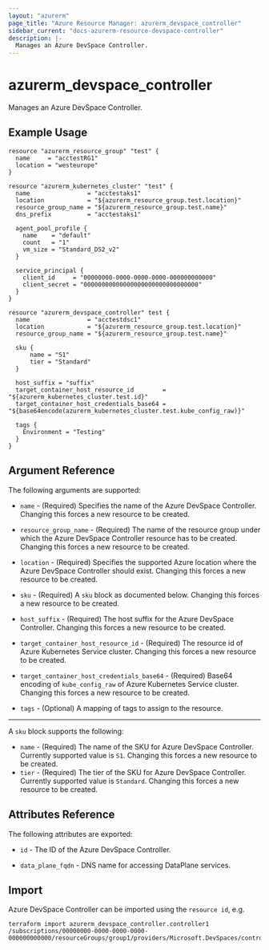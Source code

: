 ```yaml
---
layout: "azurerm"
page_title: "Azure Resource Manager: azurerm_devspace_controller"
sidebar_current: "docs-azurerm-resource-devspace-controller"
description: |-
  Manages an Azure DevSpace Controller.
---
```


# azurerm_devspace_controller

Manages an Azure DevSpace Controller.

## Example Usage

```hcl
resource "azurerm_resource_group" "test" {
  name     = "acctestRG1"
  location = "westeurope"
}

resource "azurerm_kubernetes_cluster" "test" {
  name                = "acctestaks1"
  location            = "${azurerm_resource_group.test.location}"
  resource_group_name = "${azurerm_resource_group.test.name}"
  dns_prefix          = "acctestaks1"

  agent_pool_profile {
    name    = "default"
    count   = "1"
    vm_size = "Standard_DS2_v2"
  }

  service_principal {
    client_id     = "00000000-0000-0000-0000-000000000000"
    client_secret = "00000000000000000000000000000000"
  }
}

resource "azurerm_devspace_controller" test {
  name                = "acctestdsc1"
  location            = "${azurerm_resource_group.test.location}"
  resource_group_name = "${azurerm_resource_group.test.name}"

  sku {
      name = "S1"
      tier = "Standard"
  }

  host_suffix = "suffix"
  target_container_host_resource_id        = "${azurerm_kubernetes_cluster.test.id}"
  target_container_host_credentials_base64 = "${base64encode(azurerm_kubernetes_cluster.test.kube_config_raw)}"

  tags {
    Environment = "Testing"
  }
}
```

## Argument Reference

The following arguments are supported:

* `name` - (Required) Specifies the name of the Azure DevSpace Controller. Changing this forces a new resource to be created.

* `resource_group_name` - (Required) The name of the resource group under which the Azure DevSpace Controller resource has to be created. Changing this forces a new resource to be created.

* `location` - (Required) Specifies the supported Azure location where the Azure DevSpace Controller should exist. Changing this forces a new resource to be created.

* `sku` - (Required) A `sku` block as documented below. Changing this forces a new resource to be created.

* `host_suffix` - (Required) The host suffix for the Azure DevSpace Controller. Changing this forces a new resource to be created.

* `target_container_host_resource_id` - (Required) The resource id of Azure Kubernetes Service cluster. Changing this forces a new resource to be created.

* `target_container_host_credentials_base64` - (Required) Base64 encoding of `kube_config_raw` of Azure Kubernetes Service cluster. Changing this forces a new resource to be created.

* `tags` - (Optional) A mapping of tags to assign to the resource.

---

A `sku` block supports the following:

* `name` - (Required) The name of the SKU for Azure DevSpace Controller. Currently supported value is `S1`. Changing this forces a new resource to be created.
* `tier` - (Required) The tier of the SKU for Azure DevSpace Controller. Currently supported value is `Standard`. Changing this forces a new resource to be created.

## Attributes Reference

The following attributes are exported:

* `id` - The ID of the Azure DevSpace Controller.

* `data_plane_fqdn` - DNS name for accessing DataPlane services.

## Import

Azure DevSpace Controller can be imported using the `resource id`, e.g.

```shell
terraform import azurerm_devspace_controller.controller1 /subscriptions/00000000-0000-0000-0000-000000000000/resourceGroups/group1/providers/Microsoft.DevSpaces/controllers/controller1Name
```
